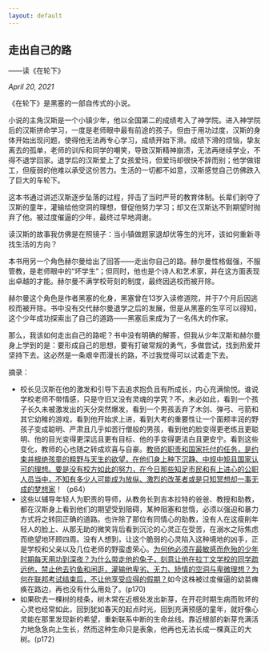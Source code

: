 ```yaml
---
layout: default
---
```


## 走出自己的路

——读《在轮下》

*April 20, 2021*

《在轮下》是黑塞的一部自传式的小说。

小说的主角汉斯是一个小镇少年，他以全国第二的成绩考入了神学院。进入神学院后的汉斯拼命学习，一度是老师眼中最有前途的孩子。但由于用功过度，汉斯的身体开始出现问题，使得他无法再专心学习，成绩开始下滑。成绩下滑的烦恼，挚友离去的孤单，老师的训斥和同学的嘲笑，导致汉斯精神崩溃，无法再继续学业，不得不退学回家。退学后的汉斯爱上了女孩爱玛，但爱玛却很快不辞而别；他学做钳工，但瘦弱的他难以承受这份苦力。生活的一切都不如意，汉斯感觉自己仿佛跌入了巨大的车轮下。

这本书通过讲述汉斯逐步坠落的过程，抨击了当时严苛的教育体制。长辈们剥夺了汉斯的童年，灌输给他空洞的理想，督促他努力学习；却又在汉斯达不到期望时抛弃了他。被过度催逼的少年，最终过早地凋谢。



读汉斯的故事我仿佛是在照镜子：当小镇做题家退却优等生的光环，该如何重新寻找生活的方向？

本书用另一个角色赫尔曼给出了回答——走出你自己的路。赫尔曼性格倔强，不服管教，是老师眼中的“坏学生”；但同时，他也是个诗人和艺术家，并在这方面表现出卓越的才能。赫尔曼不满学校苛刻的制度，最终因逃校而被开除。

赫尔曼这个角色是作者黑塞的化身，黑塞曾在13岁入读修道院，并于7个月后因逃校而被开除。书中没有交代赫尔曼退学之后的发展，但是从黑塞的生平可以得知，这个少年成功探索出了自己的道路——黑塞后来成为了一名伟大的作家。



那么，我该如何走出自己的路呢？书中没有明确的解答，但我从少年汉斯和赫尔曼身上学到的是：要形成自己的思想，要有打破常规的勇气，多做尝试，找到热爱并坚持下去。这必然是一条艰辛而漫长的路，不过我觉得可以试着走下去。



摘录：

- 校长见汉斯在他的激发和引导下去追求抱负且有所成长，内心充满愉悦。谁说学校老师不带情感，只是守旧又没有灵魂的学究？不，未必如此，看到一个孩子长久未被激发出的天分突然爆发，看到一个男孩丢弃了木剑、弹弓、弓箭和其它幼稚的游戏，看到他开始求上进，看到大考的重要性让一个面颊丰润的野孩子变成聪明、严肃且几乎如苦行僧般的男孩，看到他的脸变得更老练且更聪明、他的目光变得更深远且更有目标、他的手变得更洁白且更安宁。看到这些变化，教师的心也随之转成欢喜与自豪。<u>教师的职责和国家托付的任务，是约束并根绝孩童的粗野与天生的欲望，在他们身上种下沉静、中规中矩且国家认可的理想。要是没有校方如此的努力，在今日那些知足市民和有上进心的公职人员当中，不知有多少人可能成为放纵、激烈的改革者或是只知冥想却一事无成的梦想家</u>！（p64）
- 这些以辅导年轻人为职责的导师，从教务长到吉本拉特的爸爸、教授和助教，都在汉斯身上看到他们的期望受到阻碍，某种阻塞和怠惰，必须以强迫和暴力方式将之转回正确的道路。也许除了那位有同情心的助教，没有人在这瘦削年轻人的脸上、从那无助的微笑背后看到沉沦的心灵正在受苦，在溺水之际焦虑而绝望地环顾四周。没有人想到，让这个脆弱的心灵陷入这种境地的凶手，正是学校和父亲以及几位老师的野蛮虚荣心。<u>为何他必须在最敏感而危殆的少年时期每天用功到深夜？为什么带走他的兔子，刻意让他在拉丁文学校的同学疏远他，禁止他去钓鱼和闲逛，灌输他卑劣、无力、矫情的空洞与卑微理想？为何在联邦考试结束后，不让他享受应得的假期？</u>如今这株被过度催逼的幼苗瘫痪在路边，再也没有什么用处了。(p170)
- 如果砍去一棵树的枝条，树木常在近根处发出新芽，在开花时期生病而败坏的心灵也经常如此，回到犹如春天的起点时光，回到充满预感的童年，就好像心灵能在那里发现新的希望，重新联系中断的生命丝线。靠近根部的新芽充满活力地急急向上生长，然而这种生命只是表象，他再也无法长成一棵真正的大树。(p172)



